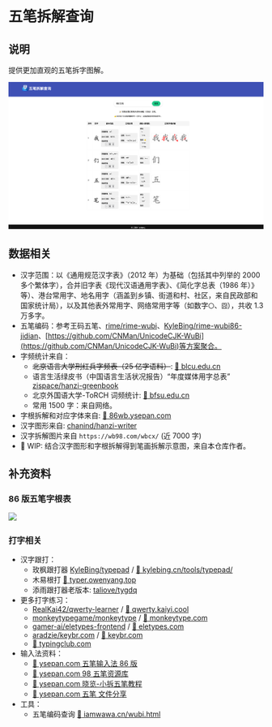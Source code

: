 # 五笔拆解查询

## 说明

提供更加直观的五笔拆字图解。

![](images/snapshot.png)

## 数据相关

- 汉字范围：以《通用规范汉字表》（2012 年）为基础（包括其中列举的 2000 多个繁体字），合并旧字表《现代汉语通用字表》、《简化字总表（1986 年）》等）、港台常用字、地名用字（涵盖到乡镇、街道和村、社区，来自民政部和国家统计局），以及其他表外常用字、网络常用字等（如数字`〇`、`囧`），共收 1.3 万多字。
- 五笔编码：参考王码五笔、[rime/rime-wubi](https://github.com/rime/rime-wubi)、[KyleBing/rime-wubi86-jidian](https://github.com/KyleBing/rime-wubi86-jidian)、[https://github.com/CNMan/UnicodeCJK-WuBi](https://github.com/CNMan/UnicodeCJK-WuBi)等方案聚合。
- 字频统计来自：
  - ~~北京语言大学刑红兵字频表（25 亿字语料）~~: [:link: blcu.edu.cn](https://faculty.blcu.edu.cn/xinghb/zh_CN/article/167473/content/1437.htm)
  - 语言生活绿皮书（中国语言生活状况报告）“年度媒体用字总表” [zispace/hanzi-greenbook](https://github.com/zispace/hanzi-greenbook)
  - 北京外国语大学-ToRCH 词频统计: [:link: bfsu.edu.cn](https://corpus.bfsu.edu.cn/info/1082/1782.htm )
  - 常用 1500 字：来自网络。
- 字根拆解和对应字体来自: [:link: 86wb.ysepan.com](http://86wb.ysepan.com)
- 汉字图形来自: [chanind/hanzi-writer](https://github.com/chanind/hanzi-writer)
- 汉字拆解图片来自 `https://wb98.com/wbcx/` (近 7000 字)
- :construction: WIP: 结合汉字图形和字根拆解得到笔画拆解示意图，来自本仓库作者。

## 补充资料

### 86 版五笔字根表

![](./images/wubi86.png)

### 打字相关

- 汉字跟打：
  - 玫枫跟打器 [KyleBing/typepad](https://github.com/KyleBing/typepad) / [:link: kylebing.cn/tools/typepad/](http://kylebing.cn/tools/typepad/)
  - 木易根打 [:link: typer.owenyang.top](https://typer.owenyang.top)
  - 添雨跟打器老版本: [taliove/tygdq](https://github.com/taliove/tygdq)
- 更多打字练习：
  - [RealKai42/qwerty-learner](https://github.com/RealKai42/qwerty-learner) / [:link: qwerty.kaiyi.cool](https://qwerty.kaiyi.cool)
  - [monkeytypegame/monkeytype](https://github.com/monkeytypegame/monkeytype) / [:link: monkeytype.com](https://monkeytype.com)
  - [gamer-ai/eletypes-frontend](https://github.com/gamer-ai/eletypes-frontend) / [:link: eletypes.com](https://www.eletypes.com)
  - [aradzie/keybr.com](https://github.com/aradzie/keybr.com) / [:link: keybr.com](https://www.keybr.com/)
  - [:link: typingclub.com](https://www.typingclub.com)
- 输入法资料：
  - [:link: ysepan.com 五笔输入法 86 版](http://86wb.ysepan.com)
  - [:link: ysepan.com 98 五笔资源库](http://98wb.ysepan.com)
  - [:link: ysepan.com 晓览-小拆五笔教程](http://gaokuan.ysepan.com)
  - [:link: ysepan.com 五笔 文件分享](http://wubi.ysepan.com)
- 工具：
  - 五笔编码查询 [:link: iamwawa.cn/wubi.html](https://www.iamwawa.cn/wubi.html)

